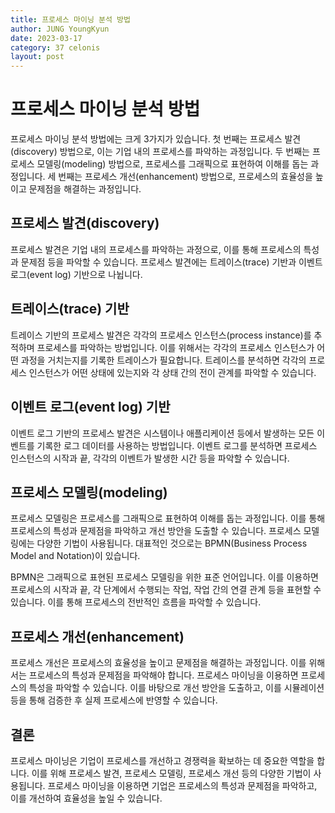 ```yaml
---
title: 프로세스 마이닝 분석 방법
author: JUNG YoungKyun
date: 2023-03-17
category: 37 celonis
layout: post
---
```


# 프로세스 마이닝 분석 방법
프로세스 마이닝 분석 방법에는 크게 3가지가 있습니다. 첫 번째는 프로세스 발견(discovery) 방법으로, 이는 기업 내의 프로세스를 파악하는 과정입니다. 두 번째는 프로세스 모델링(modeling) 방법으로, 프로세스를 그래픽으로 표현하여 이해를 돕는 과정입니다. 세 번째는 프로세스 개선(enhancement) 방법으로, 프로세스의 효율성을 높이고 문제점을 해결하는 과정입니다.

## 프로세스 발견(discovery)
프로세스 발견은 기업 내의 프로세스를 파악하는 과정으로, 이를 통해 프로세스의 특성과 문제점 등을 파악할 수 있습니다. 프로세스 발견에는 트레이스(trace) 기반과 이벤트 로그(event log) 기반으로 나뉩니다.

## 트레이스(trace) 기반
트레이스 기반의 프로세스 발견은 각각의 프로세스 인스턴스(process instance)를 추적하며 프로세스를 파악하는 방법입니다. 이를 위해서는 각각의 프로세스 인스턴스가 어떤 과정을 거치는지를 기록한 트레이스가 필요합니다. 트레이스를 분석하면 각각의 프로세스 인스턴스가 어떤 상태에 있는지와 각 상태 간의 전이 관계를 파악할 수 있습니다.

## 이벤트 로그(event log) 기반
이벤트 로그 기반의 프로세스 발견은 시스템이나 애플리케이션 등에서 발생하는 모든 이벤트를 기록한 로그 데이터를 사용하는 방법입니다. 이벤트 로그를 분석하면 프로세스 인스턴스의 시작과 끝, 각각의 이벤트가 발생한 시간 등을 파악할 수 있습니다.

## 프로세스 모델링(modeling)
프로세스 모델링은 프로세스를 그래픽으로 표현하여 이해를 돕는 과정입니다. 이를 통해 프로세스의 특성과 문제점을 파악하고 개선 방안을 도출할 수 있습니다. 프로세스 모델링에는 다양한 기법이 사용됩니다. 대표적인 것으로는 BPMN(Business Process Model and Notation)이 있습니다.

BPMN은 그래픽으로 표현된 프로세스 모델링을 위한 표준 언어입니다. 이를 이용하면 프로세스의 시작과 끝, 각 단계에서 수행되는 작업, 작업 간의 연결 관계 등을 표현할 수 있습니다. 이를 통해 프로세스의 전반적인 흐름을 파악할 수 있습니다.

## 프로세스 개선(enhancement)
프로세스 개선은 프로세스의 효율성을 높이고 문제점을 해결하는 과정입니다. 이를 위해서는 프로세스의 특성과 문제점을 파악해야 합니다. 프로세스 마이닝을 이용하면 프로세스의 특성을 파악할 수 있습니다. 이를 바탕으로 개선 방안을 도출하고, 이를 시뮬레이션 등을 통해 검증한 후 실제 프로세스에 반영할 수 있습니다.

## 결론
프로세스 마이닝은 기업이 프로세스를 개선하고 경쟁력을 확보하는 데 중요한 역할을 합니다. 이를 위해 프로세스 발견, 프로세스 모델링, 프로세스 개선 등의 다양한 기법이 사용됩니다. 프로세스 마이닝을 이용하면 기업은 프로세스의 특성과 문제점을 파악하고, 이를 개선하여 효율성을 높일 수 있습니다.
